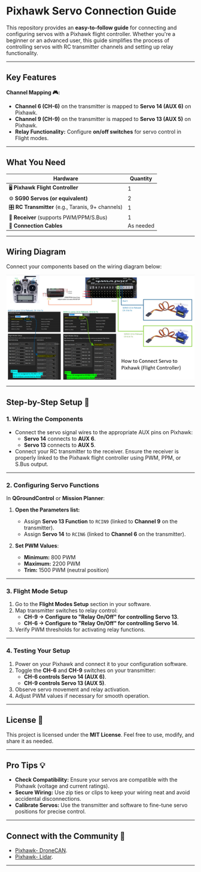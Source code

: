 # Pixhawk Servo Connection Guide

This repository provides an **easy-to-follow guide** for connecting and configuring servos with a Pixhawk flight controller. Whether you're a beginner or an advanced user, this guide simplifies the process of controlling servos with RC transmitter channels and setting up relay functionality.

---

## Key Features

**Channel Mapping  🎮:**  
- **Channel 6 (CH-6)** on the transmitter is mapped to **Servo 14 (AUX 6)** on Pixhawk.
- **Channel 9 (CH-9)** on the transmitter is mapped to **Servo 13 (AUX 5)** on Pixhawk.
- **Relay Functionality:** Configure **on/off switches** for servo control in Flight modes.

---

## What You Need

| **Hardware**                    | **Quantity** |
|----------------------------------|--------------|
| 🖥️ **Pixhawk Flight Controller** | 1            |
| ⚙️ **SG90 Servos (or equivalent)** | 2            |
| 🎛️ **RC Transmitter** (e.g., Taranis, 9+ channels) | 1 |
| 📡 **Receiver** (supports PWM/PPM/S.Bus) | 1 |
| 🔌 **Connection Cables**         | As needed    |

---

## Wiring Diagram

Connect your components based on the wiring diagram below:

![Wiring Diagram](how_to_connect_servo_to_pixhwack.jpg)

---

## Step-by-Step Setup 🔧

###  1. Wiring the Components

- Connect the servo signal wires to the appropriate AUX pins on Pixhawk:
  - **Servo 14** connects to **AUX 6**.
  - **Servo 13** connects to **AUX 5**.
- Connect your RC transmitter to the receiver. Ensure the receiver is properly linked to the Pixhawk flight controller using PWM, PPM, or S.Bus output.

---

### 2. Configuring Servo Functions

In **QGroundControl** or **Mission Planner**:

1. **Open the Parameters list:**
   - Assign **Servo 13 Function** to `RCIN9` (linked to **Channel 9** on the transmitter).
   - Assign **Servo 14** to `RCIN6` (linked to **Channel 6** on the transmitter).

2. **Set PWM Values**:
   - **Minimum:** 800 PWM
   - **Maximum:** 2200 PWM
   - **Trim:** 1500 PWM (neutral position)

---

### 3. Flight Mode Setup

1. Go to the **Flight Modes Setup** section in your software.
2. Map transmitter switches to relay control:
   - **CH-9 → Configure to "Relay On/Off" for controlling Servo 13**.
   - **CH-6 → Configure to "Relay On/Off" for controlling Servo 14**.
3. Verify PWM thresholds for activating relay functions.

---

### 4. Testing Your Setup

1. Power on your Pixhawk and connect it to your configuration software.
2. Toggle the **CH-6** and **CH-9** switches on your transmitter:
   - **CH-6 controls Servo 14 (AUX 6)**.
   - **CH-9 controls Servo 13 (AUX 5)**.
3. Observe servo movement and relay activation.
4. Adjust PWM values if necessary for smooth operation.

---

## License 📜

This project is licensed under the **MIT License**. Feel free to use, modify, and share it as needed.

---

## Pro Tips 💡

- **Check Compatibility:** Ensure your servos are compatible with the Pixhawk (voltage and current ratings).
- **Secure Wiring:** Use zip ties or clips to keep your wiring neat and avoid accidental disconnections.
- **Calibrate Servos:** Use the transmitter and software to fine-tune servo positions for precise control.

---

## Connect with the Community 🔗 

-  [Pixhawk- DroneCAN](https://github.com/Bhanutejagiddaluru/ArduPilot/tree/Pixhawk-DroneCAN).
- [Pixhawk- Lidar](https://discuss.px4.io).

---

